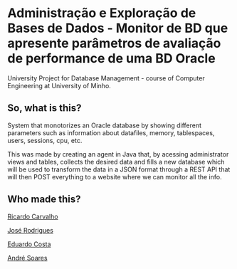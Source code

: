 # Administração e Exploração de Bases de Dados - Monitor de BD que apresente parâmetros de avaliação de performance de uma BD Oracle
University Project for Database Management - course of Computer Engineering at University of Minho.

## So, what is this?
System that monotorizes an Oracle database by showing different parameters such as information about datafiles, memory, tablespaces, users, sessions, cpu, etc.

This was made by creating an agent in Java that, by acessing administrator views and tables, collects the desired data and fills a new database which will be used to transform
the data in a JSON format through a REST API that will then POST everything to a website where we can monitor all the info.

## Who made this?
[Ricardo Carvalho](https://github.com/rvcarvalho99)

[José Rodrigues](https://github.com/jmpr14)

[Eduardo Costa](https://github.com/EduardoCosta99)

[André Soares](https://github.com/AndreSoares94)
